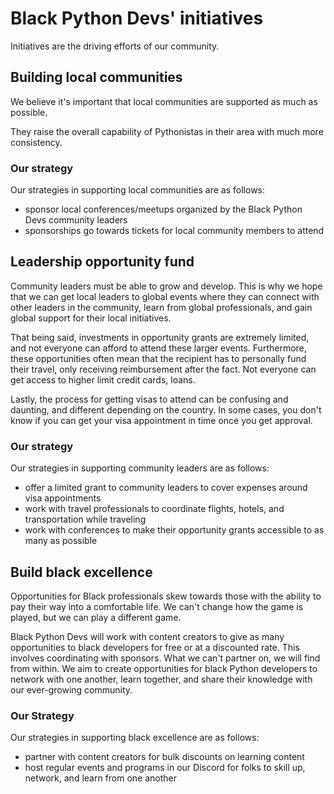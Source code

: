 # Black Python Devs' initiatives

Initiatives are the driving efforts of our community.

## Building local communities

We believe it's important that local communities are supported as much as possible.

They raise the overall capability of Pythonistas in their area with much more consistency.

### Our strategy

Our strategies in supporting local communities are as follows:

- sponsor local conferences/meetups organized by the Black Python Devs community leaders
- sponsorships go towards tickets for local community members to attend

## Leadership opportunity fund

Community leaders must be able to grow and develop. This is why we hope that we can get local leaders to global events where they can connect with other leaders in the community, learn from global professionals, and gain global support for their local initiatives.

That being said, investments in opportunity grants are extremely limited, and not everyone can afford to attend these larger events. Furthermore, these opportunities often mean that the recipient has to personally fund their travel, only receiving reimbursement after the fact. Not everyone can get access to higher limit credit cards, loans.

Lastly, the process for getting visas to attend can be confusing and daunting, and different depending on the country. In some cases, you don't know if you can get your visa appointment in time once you get approval.

### Our strategy

Our strategies in supporting community leaders are as follows:

- offer a limited grant to community leaders to cover expenses around visa appointments
- work with travel professionals to coordinate flights, hotels, and transportation while traveling
- work with conferences to make their opportunity grants accessible to as many as possible

## Build black excellence

Opportunities for Black professionals skew towards those with the ability to pay their way into a comfortable life. We can't change how the game is played, but we can play a different game.

Black Python Devs will work with content creators to give as many opportunities to black developers for free or at a discounted rate. This involves coordinating with sponsors. What we can't partner on, we will find from within. We aim to create opportunities for black Python developers to network with one another, learn together, and share their knowledge with our ever-growing community.

### Our Strategy

Our strategies in supporting black excellence are as follows:

- partner with content creators for bulk discounts on learning content
- host regular events and programs in our Discord for folks to skill up, network, and learn from one another
